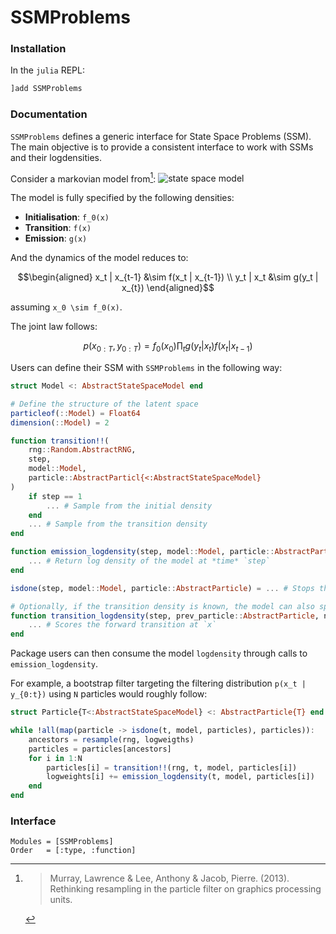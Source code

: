 # SSMProblems

### Installation
In the `julia` REPL:
```julia
]add SSMProblems
```

### Documentation

`SSMProblems` defines a generic interface for State Space Problems (SSM). The main objective is to provide a consistent
interface to work with SSMs and their logdensities.

Consider a markovian model from[^Murray]:
![state space model](./docs/images/state_space_model.png)

[^Murray]:
    > Murray, Lawrence & Lee, Anthony & Jacob, Pierre. (2013). Rethinking resampling in the particle filter on graphics processing units. 

The model is fully specified by the following densities:
- __Initialisation__: ``f_0(x)``
- __Transition__: ``f(x)``
- __Emission__: ``g(x)``

And the dynamics of the model reduces to:
```math
\begin{aligned}
x_t | x_{t-1} &\sim f(x_t | x_{t-1}) \\
y_t | x_t &\sim g(y_t | x_{t})
\end{aligned}
```
assuming ``x_0 \sim f_0(x)``. 

The joint law follows:

```math
p(x_{0:T}, y_{0:T}) = f_0(x_0) \prod_t g(y_t | x_t) f(x_t | x_{t-1})
```

Users can define their SSM with `SSMProblems` in the following way:
```julia
struct Model <: AbstractStateSpaceModel end

# Define the structure of the latent space
particleof(::Model) = Float64
dimension(::Model) = 2

function transition!!(
    rng::Random.AbstractRNG, 
    step, 
    model::Model, 
    particle::AbstractParticl{<:AbstractStateSpaceModel}
) 
    if step == 1
        ... # Sample from the initial density
    end
    ... # Sample from the transition density
end

function emission_logdensity(step, model::Model, particle::AbstractParticle) 
    ... # Return log density of the model at *time* `step`
end

isdone(step, model::Model, particle::AbstractParticle) = ... # Stops the state machine

# Optionally, if the transition density is known, the model can also specify it
function transition_logdensity(step, prev_particle::AbstractParticle, next_particle::AbstractParticle)
    ... # Scores the forward transition at `x`
end
```

Package users can then consume the model `logdensity` through calls to `emission_logdensity`.  

For example, a bootstrap filter targeting the filtering distribution ``p(x_t | y_{0:t})`` using `N` particles would roughly follow:
```julia
struct Particle{T<:AbstractStateSpaceModel} <: AbstractParticle{T} end 

while !all(map(particle -> isdone(t, model, particles), particles)):
    ancestors = resample(rng, logweigths)
    particles = particles[ancestors]
    for i in 1:N
        particles[i] = transition!!(rng, t, model, particles[i])
        logweights[i] += emission_logdensity(t, model, particles[i])
    end
end
```

### Interface
```@autodocs
Modules = [SSMProblems]
Order   = [:type, :function]
```
